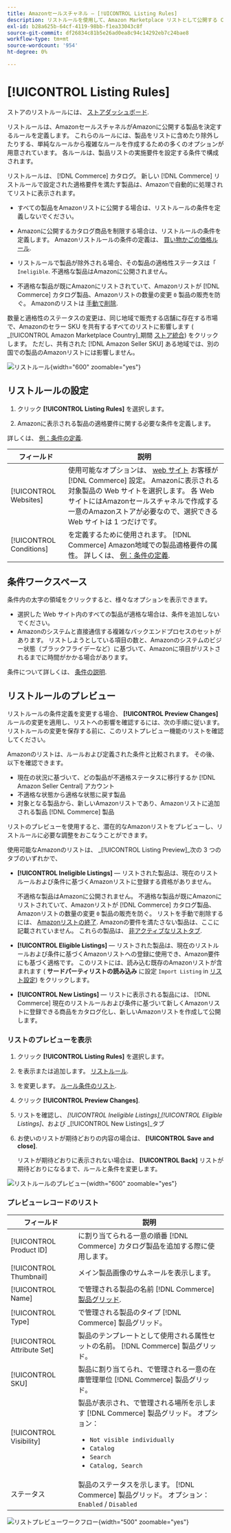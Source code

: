 ```yaml
---
title: Amazonセールスチャネル — [!UICONTROL Listing Rules]
description: リストルールを使用して、Amazon Marketplace リストとして公開する Commerce カタログ製品を決定します。
exl-id: b28a625b-64cf-4119-98bb-f1ea33043c8f
source-git-commit: df26834c81b5e26ad0ea8c94c14292eb7c24bae8
workflow-type: tm+mt
source-wordcount: '954'
ht-degree: 0%

---
```


# [!UICONTROL Listing Rules]

ストアのリストルールには、 [ストアダッシュボード](./amazon-store-dashboard.md).

リストルールは、AmazonセールスチャネルがAmazonに公開する製品を決定するルールを定義します。 これらのルールには、製品をリストに含めたり除外したりする、単純なルールから複雑なルールを作成するための多くのオプションが用意されています。 各ルールは、製品リストの実施要件を設定する条件で構成されます。

リストルールは、 [!DNL Commerce] カタログ。 新しい [!DNL Commerce] リストルールで設定された適格要件を満たす製品は、Amazonで自動的に処理されてリストに表示されます。

- すべての製品をAmazonリストに公開する場合は、リストルールの条件を定義しないでください。

- Amazonに公開するカタログ商品を制限する場合は、リストルールの条件を定義します。 Amazonリストルールの条件の定義は、 [買い物かごの価格ルール](https://experienceleague.adobe.com/docs/commerce-admin/marketing/promotions/cart-rules/price-rules-cart.html).

- リストルールで製品が除外される場合、その製品の適格性ステータスは「 `Ineligible`. 不適格な製品はAmazonに公開されません。

- 不適格な製品が既にAmazonにリストされていて、Amazonリストが [!DNL Commerce] カタログ製品、Amazonリストの数量の変更 `0` 製品の販売を防ぐ。 Amazonのリストは [手動で削除](./end-listings-manually.md).

数量と適格性のステータスの変更は、同じ地域で販売する店舗に存在する市場で、Amazonのセラー SKU を共有するすべてのリストに影響します ( _[!UICONTROL Amazon Marketplace Country]_期間 [ストア統合](./store-integration.md)) をクリックします。 ただし、共有された [!DNL Amazon Seller SKU] ある地域では、別の国での製品のAmazonリストには影響しません。

![リストルール](assets/ob-listing-rules.png){width="600" zoomable="yes"}

## リストルールの設定

1. クリック **[!UICONTROL Listing Rules]** を選択します。

1. Amazonに表示される製品の適格要件に関する必要な条件を定義します。

詳しくは、 [例：条件の定義](./ob-define-condition-example.md).

| フィールド | 説明 |
|---|---|
| [!UICONTROL Websites] | 使用可能なオプションは、 [web サイト](https://experienceleague.adobe.com/docs/commerce-admin/start/setup/websites-stores-views.html) お客様が [!DNL Commerce] 設定。 Amazonに表示される対象製品の Web サイトを選択します。 各 Web サイトにはAmazonセールスチャネルで作成する一意のAmazonストアが必要なので、選択できる Web サイトは 1 つだけです。 |
| [!UICONTROL Conditions] | を定義するために使用されます。 [!DNL Commerce] Amazon地域での製品適格要件の属性。 詳しくは、 [例：条件の定義](./ob-define-condition-example.md). |

## 条件ワークスペース

条件内の太字の領域をクリックすると、様々なオプションを表示できます。

- 選択した Web サイト内のすべての製品が適格な場合は、条件を追加しないでください。
- Amazonのシステムと直接通信する複雑なバックエンドプロセスのセットがあります。 リストしようとしている項目の数と、Amazonのシステムのビジー状態（ブラックフライデーなど）に基づいて、Amazonに項目がリストされるまでに時間がかかる場合があります。

条件について詳しくは、 [条件の説明](https://experienceleague.adobe.com/docs/commerce-admin/marketing/promotions/cart-rules/price-rules-cart.html).

## リストルールのプレビュー

リストルールの条件定義を変更する場合、 **[!UICONTROL Preview Changes]** ルールの変更を適用し、リストへの影響を確認するには、次の手順に従います。 リストルールの変更を保存する前に、このリストプレビュー機能のリストを確認してください。

Amazonのリストは、ルールおよび定義された条件と比較されます。 その後、以下を確認できます。

- 現在の状況に基づいて、どの製品が不適格ステータスに移行するか [!DNL Amazon Seller Central] アカウント
- 不適格な状態から適格な状態に戻す製品
- 対象となる製品から、新しいAmazonリストであり、Amazonリストに追加される製品 [!DNL Commerce] 製品

リストのプレビューを使用すると、潜在的なAmazonリストをプレビューし、リストルールに必要な調整をおこなうことができます。

使用可能なAmazonのリストは、 _[!UICONTROL Listing Preview]_次の 3 つのタブのいずれかで、

- **[!UICONTROL Ineligible Listings]**  — リストされた製品は、現在のリストルールおよび条件に基づくAmazonリストに登録する資格がありません。

   不適格な製品はAmazonに公開されません。 不適格な製品が既にAmazonにリストされていて、Amazonリストが [!DNL Commerce] カタログ製品、Amazonリストの数量の変更 `0` 製品の販売を防ぐ。 リストを手動で削除するには、 [Amazonリストの終了](./end-listings-manually.md). Amazonの要件を満たさない製品は、ここに記載されていません。 これらの製品は、 [非アクティブなリストタブ](./inactive-listings.md).

- **[!UICONTROL Eligible Listings]**  — リストされた製品は、現在のリストルールおよび条件に基づくAmazonリストへの登録に使用でき、Amazon要件にも基づく適格です。 このリストには、読み込む既存のAmazonリストが含まれます ( **サードパーティリストの読み込み** に設定 `Import Listing` in [リスト設定](./third-party-listing-settings.md)) をクリックします。

- **[!UICONTROL New Listings]**  — リストに表示される製品には、 [!DNL Commerce] 現在のリストルールおよび条件に基づいて新しくAmazonリストに登録できる商品をカタログ化し、新しいAmazonリストを作成して公開します。

### リストのプレビューを表示

1. クリック **[!UICONTROL Listing Rules]** を選択します。

1. を表示または追加します。 [リストルール](./listing-rules.md).

1. を変更します。 [ルール条件のリスト](./ob-define-condition-example.md).

1. クリック **[!UICONTROL Preview Changes]**.

1. リストを確認し、 _[!UICONTROL Ineligible Listings]_,_[!UICONTROL Eligible Listings]_、および _[!UICONTROL New Listings]_タブ

1. お使いのリストが期待どおりの内容の場合は、 **[!UICONTROL Save and close]**.

   リストが期待どおりに表示されない場合は、 **[!UICONTROL Back]** リストが期待どおりになるまで、ルールと条件を変更します。

![リストルールのプレビュー](assets/amazon-listing-rule-preview.png){width="600" zoomable="yes"}

### プレビューレコードのリスト

| フィールド | 説明 |
|--- |--- |
| [!UICONTROL Product ID] | に割り当てられる一意の順番 [!DNL Commerce] カタログ製品を追加する際に使用します。 |
| [!UICONTROL Thumbnail] | メイン製品画像のサムネールを表示します。 |
| [!UICONTROL Name] | で管理される製品の名前 [!DNL Commerce] [製品グリッド](https://experienceleague.adobe.com/docs/commerce-admin/catalog/products/products-list.html). |
| [!UICONTROL Type] | で管理される製品のタイプ [!DNL Commerce] 製品グリッド。 |
| [!UICONTROL Attribute Set] | 製品のテンプレートとして使用される属性セットの名前。 [!DNL Commerce] 製品グリッド。 |
| [!UICONTROL SKU] | 製品に割り当てられ、で管理される一意の在庫管理単位 [!DNL Commerce] 製品グリッド。 |
| [!UICONTROL Visibility] | 製品が表示され、で管理される場所を示します [!DNL Commerce] 製品グリッド。 オプション：<ul><li>`Not visible individually`</li><li>`Catalog`</li><li>`Search`</li><li>`Catalog, Search`</li></ul> |
| ステータス | 製品のステータスを示します。 [!DNL Commerce] 製品グリッド。 オプション： `Enabled` / `Disabled` |

![リストプレビューワークフロー](assets/listing-preview-flowchart.png){width="500" zoomable="yes"}
